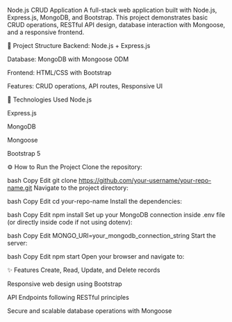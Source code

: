 Node.js CRUD Application
A full-stack web application built with Node.js, Express.js, MongoDB, and Bootstrap.
This project demonstrates basic CRUD operations, RESTful API design, database interaction with Mongoose, and a responsive frontend.

📂 Project Structure
Backend: Node.js + Express.js

Database: MongoDB with Mongoose ODM

Frontend: HTML/CSS with Bootstrap

Features: CRUD operations, API routes, Responsive UI

🚀 Technologies Used
Node.js

Express.js

MongoDB

Mongoose

Bootstrap 5

⚙️ How to Run the Project
Clone the repository:

bash
Copy
Edit
git clone https://github.com/your-username/your-repo-name.git
Navigate to the project directory:

bash
Copy
Edit
cd your-repo-name
Install the dependencies:

bash
Copy
Edit
npm install
Set up your MongoDB connection inside .env file (or directly inside code if not using dotenv):

bash
Copy
Edit
MONGO_URI=your_mongodb_connection_string
Start the server:

bash
Copy
Edit
npm start
Open your browser and navigate to:

✨ Features
Create, Read, Update, and Delete records

Responsive web design using Bootstrap

API Endpoints following RESTful principles

Secure and scalable database operations with Mongoose

